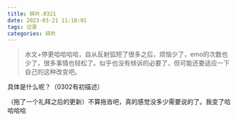 ```yaml
---
title: 碎片.0321
date: 2023-03-21 11:10:01
tags: 记录
categories: 碎片
---
```


>水文+停更哈哈哈哈，自从反射弧短了很多之后，烦恼少了，emo的次数也少了，很多事情也轻松了。似乎也没有倾诉的必要了，但可能还要适应一下自己的这种改变吧。

具体是什么呢？（0302有初描述）

（拖了一个礼拜之后的更新）不算拖沓吧，真的感觉没多少需要说的了。我变了哈哈哈哈